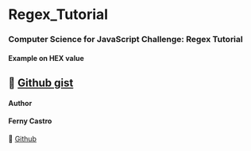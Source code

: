 # Regex_Tutorial


### Computer Science for JavaScript Challenge: Regex Tutorial

#### Example on HEX value

🔗 [Github gist](https://gist.github.com/FernyCastro8/4aac6e420d7471320082da8f4575e66c)
---

#### Author

#### Ferny Castro
🔗 [Github](https://github.com/FernyCastro8)
